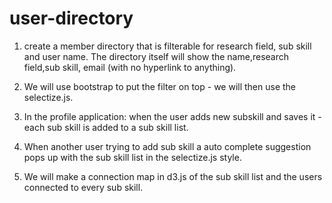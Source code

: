 # user-directory
  1. create a member directory that is filterable for research field, sub skill and user name. The directory itself will show the name,research field,sub skill, email (with no hyperlink to anything).
  
  2.  We will use bootstrap to put the filter on top - we will then use the selectize.js.

  3. In the profile application: when the user adds new subskill and saves it - each sub skill is added to a sub skill list.
  
  4. When another user trying to add sub skill a auto complete suggestion pops up with the sub skill list  in the selectize.js style.

  5. We will make a connection map in d3.js of the sub skill list and the users connected to every sub skill.
